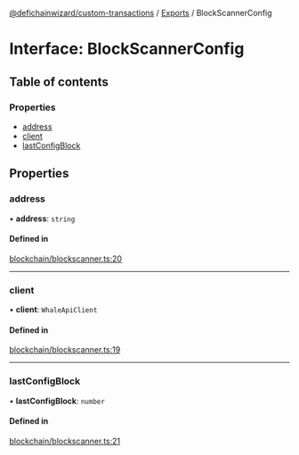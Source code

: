 [@defichainwizard/custom-transactions](../README.md) / [Exports](../modules.md) / BlockScannerConfig

# Interface: BlockScannerConfig

## Table of contents

### Properties

- [address](BlockScannerConfig.md#address)
- [client](BlockScannerConfig.md#client)
- [lastConfigBlock](BlockScannerConfig.md#lastconfigblock)

## Properties

### address

• **address**: `string`

#### Defined in

[blockchain/blockscanner.ts:20](https://github.com/DeFiChain-Wizard/custom-transcation-library/blob/637caef/src/blockchain/blockscanner.ts#L20)

___

### client

• **client**: `WhaleApiClient`

#### Defined in

[blockchain/blockscanner.ts:19](https://github.com/DeFiChain-Wizard/custom-transcation-library/blob/637caef/src/blockchain/blockscanner.ts#L19)

___

### lastConfigBlock

• **lastConfigBlock**: `number`

#### Defined in

[blockchain/blockscanner.ts:21](https://github.com/DeFiChain-Wizard/custom-transcation-library/blob/637caef/src/blockchain/blockscanner.ts#L21)
